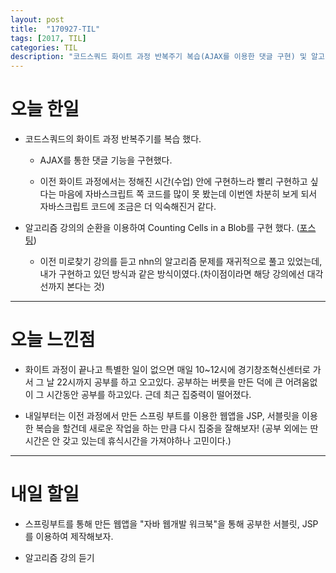 ```yaml
---
layout: post
title:  "170927-TIL"
tags: [2017, TIL]
categories: TIL
description: "코드스쿼드 화이트 과정 반복주기 복습(AJAX를 이용한 댓글 구현) 및 알고리즘(Recursion)"
---
```


오늘 한일
========

- 코드스쿼드의 화이트 과정 반복주기를 복습 했다.
  - AJAX를 통한 댓글 기능을 구현했다.

  - 이전 화이트 과정에서는 정해진 시간(수업) 안에 구현하느라 빨리 구현하고 싶다는 마음에 자바스크립트 쪽 코드를 많이 못 봤는데 이번엔 차분히 보게 되서 자바스크립트 코드에 조금은 더 익숙해진거 같다.

- 알고리즘 강의의 순환을 이용하여 Counting Cells in a Blob를 구현 했다. ([포스팅](https://hue9010.github.io/%EC%95%8C%EA%B3%A0%EB%A6%AC%EC%A6%98/Recursion%EC%9D%98-%EC%9D%91%EC%9A%A9-Counting-Cells-in-a-Blob/))  
  - 이전 미로찾기 강의를 듣고 nhn의 알고리즘 문제를 재귀적으로 풀고 있었는데, 내가 구현하고 있던 방식과 같은 방식이였다.(차이점이라면 해당 강의에선 대각선까지 본다는 것)

---

오늘 느낀점
=========

- 화이트 과정이 끝나고 특별한 일이 없으면 매일 10~12시에 경기창조혁신센터로 가서 그 날 22시까지 공부를 하고 오고있다. 공부하는 버릇을 만든 덕에 큰 어려움없이 그 시간동안 공부를 하고있다. 근데 최근 집중력이 떨어졌다.

- 내일부터는 이전 과정에서 만든 스프링 부트를 이용한 웹앱을 JSP, 서블릿을 이용한 복습을 할건데 새로운 작업을 하는 만큼 다시 집중을 잘해보자! (공부 외에는 딴시간은 안 갖고 있는데 휴식시간을 가져야하나 고민이다.)

---

내일 할일
========

- 스프링부트를 통해 만든 웹앱을 "자바 웹개발 워크북"을 통해 공부한 서블릿, JSP를 이용하여 제작해보자.

- 알고리즘 강의 듣기
